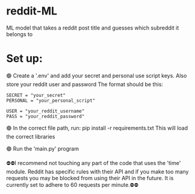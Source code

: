 # reddit-ML
ML model that takes a reddit post title and guesses which subreddit it belongs to

<h1>Set up:</h1>

🟢 Create a '.env' and add your secret and personal use script keys. Also store your reddit user and password
    The format should be this:

    SECRET = "your_secret"
    PERSONAL = "your_personal_script"

    USER = "your_reddit_username"
    PASS = "your_reddit_password"

🟢 In the correct file path, run: pip install -r requirements.txt
    This will load the correct libraries

🟢 Run the 'main.py' program

⛔⛔I recommend not touching any part of the code that uses the 'time' module. Reddit has specific rules with their API and if you make too many requests 
you may be blocked from using their API in the future. It is currently set to adhere to 60 requests per minute.⛔⛔